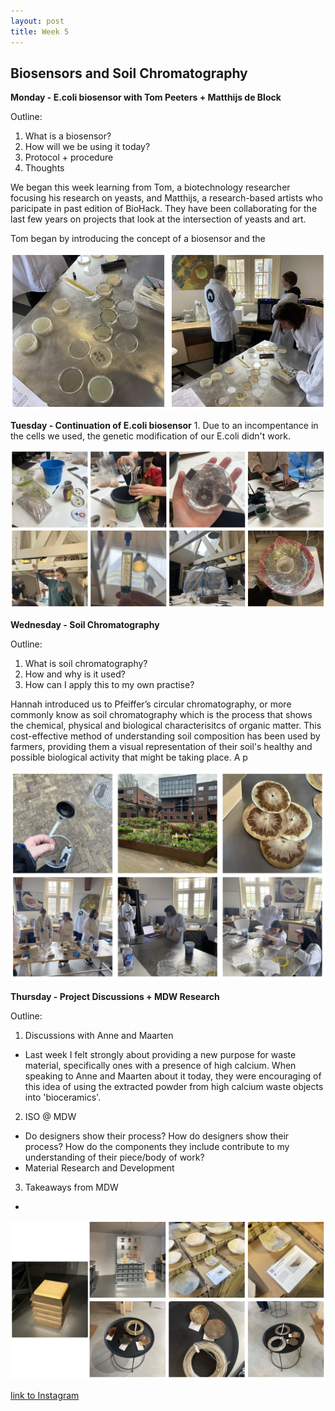 ```yaml
---
layout: post
title: Week 5
---
```


## Biosensors and Soil Chromatography


**Monday - E.coli biosensor with Tom Peeters + Matthijs de Block**

Outline:

1. What is a biosensor? 
2. How will we be using it today?
3. Protocol + procedure
4. Thoughts

We began this week learning from Tom, a biotechnology researcher focusing his research on yeasts, and Matthijs, a research-based artists who paricipate in past edition of BioHack. They have been collaborating for the last few years on projects that look at the intersection of yeasts and art. 

Tom began by introducing the concept of a biosensor and the

![Week5-Monday](../images/Week5-Monday.jpg)


**Tuesday - Continuation of E.coli biosensor**
1. 
Due to an incompentance in the cells we used, the genetic modification of our E.coli didn't work. 


![Week5-Tuesday](../images/Week5-Tuesday.jpg)


**Wednesday - Soil Chromatography**

Outline:
1. What is soil chromatography?
2. How and why is it used?
3. How can I apply this to my own practise?

Hannah introduced us to Pfeiffer’s circular chromatography, or more commonly know as soil chromatography which is the process that shows the chemical, physical and biological characterisitcs of organic matter. This cost-effective method of understanding soil composition has been used by farmers, providing them a visual representation of their soil's healthy and possible biological activity that might be taking place. A p


![Week5-Wednesday](../images/Week5-Wednesday.jpg)


**Thursday - Project Discussions + MDW Research**

Outline:

1. Discussions with Anne and Maarten
- Last week I felt strongly about providing a new purpose for waste material, specifically ones with a presence of high calcium. When speaking to Anne and Maarten about it today, they were encouraging of this idea of using the extracted powder from high calcium waste objects into 'bioceramics'.
2. ISO @ MDW
- Do designers show their process? How do designers show their process? How do the components they include contribute to my understanding of their piece/body of work?
- Material Research and Development

3. Takeaways from MDW
- 

![Week5-Thursday](../images/Week5-Thursday.jpg)



[link to Instagram ](https://www.instagram.com/carolina.minana/)